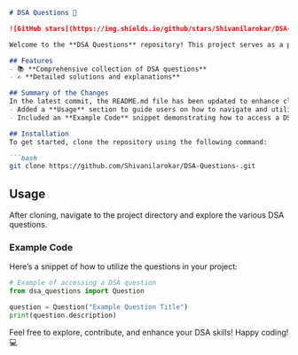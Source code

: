 ```markdown
# DSA Questions 🚀

![GitHub stars](https://img.shields.io/github/stars/Shivanilarokar/DSA-Questions-?style=social) ![Forks](https://img.shields.io/github/forks/Shivanilarokar/DSA-Questions-?style=social)

Welcome to the **DSA Questions** repository! This project serves as a platform for developers and learners to practice and enhance their skills in Data Structures and Algorithms (DSA). This repository is designed to help you improve your understanding of various data structures and algorithms through a collection of questions and solutions.

## Features
- 📚 **Comprehensive collection of DSA questions**
- ✍️ **Detailed solutions and explanations**

## Summary of the Changes
In the latest commit, the README.md file has been updated to enhance clarity and usability. Key updates include:
- Added a **Usage** section to guide users on how to navigate and utilize the questions.
- Included an **Example Code** snippet demonstrating how to access a DSA question programmatically.

## Installation
To get started, clone the repository using the following command:

```bash
git clone https://github.com/Shivanilarokar/DSA-Questions-.git
```

## Usage
After cloning, navigate to the project directory and explore the various DSA questions.

### Example Code
Here’s a snippet of how to utilize the questions in your project:

```python
# Example of accessing a DSA question
from dsa_questions import Question

question = Question("Example Question Title")
print(question.description)
```

Feel free to explore, contribute, and enhance your DSA skills! Happy coding! 💻
```